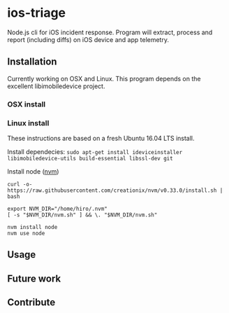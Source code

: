 # ios-triage
Node.js cli for iOS incident response. Program will extract, process and report (including diffs) on iOS device and app telemetry.

## Installation
Currently working on OSX and Linux. This program depends on the excellent libimobiledevice project.

### OSX install

### Linux install
These instructions are based on a fresh Ubuntu 16.04 LTS install.

Install dependecies:
```sudo apt-get install ideviceinstaller libimobiledevice-utils build-essential libssl-dev git```

Install node ([nvm](https://github.com/creationix/nvm))
```
curl -o- https://raw.githubusercontent.com/creationix/nvm/v0.33.0/install.sh | bash

export NVM_DIR="/home/hiro/.nvm"
[ -s "$NVM_DIR/nvm.sh" ] && \. "$NVM_DIR/nvm.sh"

nvm install node
nvm use node
```


## Usage

## Future work

## Contribute
